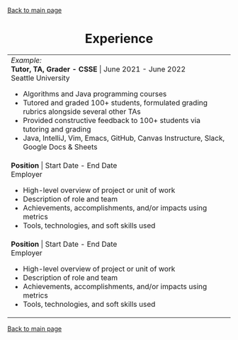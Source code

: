 [Back to main page](./../README.md)

<h1 align="center">Experience</h1>
<table>
  <tr>
    <td>
      <i>Example:</i><br />
      <b>Tutor, TA, Grader - CSSE</b> | June 2021 - June 2022<br />
      Seattle University<br />
      <ul>
        <li>Algorithms and Java programming courses</li>
        <li>Tutored and graded 100+ students, formulated grading rubrics alongside several other TAs</li>
        <li>Provided constructive feedback to 100+ students via tutoring and grading</li>
        <li>Java, IntelliJ, Vim, Emacs, GitHub, Canvas Instructure, Slack, Google Docs & Sheets</li>
      </ul>
    </td>
  </tr>
  <tr>
    <td>
      <b>Position</b> | Start Date - End Date<br />
      Employer<br />
      <ul>
        <li>High-level overview of project or unit of work</li>
        <li>Description of role and team</li>
        <li>Achievements, accomplishments, and/or impacts using metrics</li>
        <li>Tools, technologies, and soft skills used</li>
      </ul>
    </td>
  </tr>
  <tr>
    <td>
      <b>Position</b> | Start Date - End Date<br />
      Employer<br />
      <ul>
        <li>High-level overview of project or unit of work</li>
        <li>Description of role and team</li>
        <li>Achievements, accomplishments, and/or impacts using metrics</li>
        <li>Tools, technologies, and soft skills used</li>
      </ul>
    </td>
  </tr>
</table>

[Back to main page](./../README.md)
